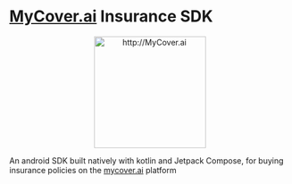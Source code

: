 # [MyCover.ai](https://www.mycover.ai/) Insurance SDK

<div align="center">
      <img title="http://MyCover.ai" height="200" src="https://www.mycover.ai/images/logos/mycover.svg" width="200px"/>
</div>

An android SDK built natively with kotlin and Jetpack Compose, for buying insurance policies on the [mycover.ai](https://www.mycover.ai/) platform

